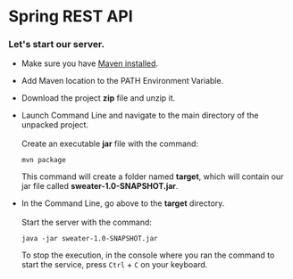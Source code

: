 # Spring REST API

### Let's start our server.

+ Make sure you have [Maven installed](https://maven.apache.org/download.cgi).


+ Add Maven location to the PATH Environment Variable.


+ Download the project **zip** file and unzip it.


+ Launch Command Line and navigate to the main directory
  of the unpacked project.<br/><br/>
  Create an executable **jar** file with the command:
  
  `mvn package`<br/>
  
  This command will create a folder named **target**, 
  which will contain our jar file called **sweater-1.0-SNAPSHOT.jar**.
  
  
+ In the Command Line, go above to the **target** directory.<br/><br/>
  Start the server with the command:
  
  `java -jar sweater-1.0-SNAPSHOT.jar`<br/>

  To stop the execution, in the console where you ran the command to start the service,
  press `Ctrl` + `C` on your keyboard.
